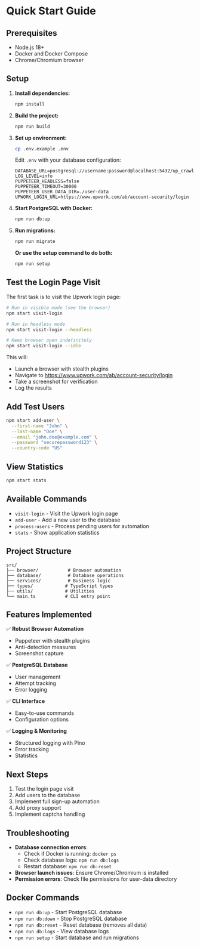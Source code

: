 # Quick Start Guide

## Prerequisites

- Node.js 18+
- Docker and Docker Compose
- Chrome/Chromium browser

## Setup

1. **Install dependencies:**
   ```bash
   npm install
   ```

2. **Build the project:**
   ```bash
   npm run build
   ```

3. **Set up environment:**
   ```bash
   cp .env.example .env
   ```
   
   Edit `.env` with your database configuration:
   ```env
   DATABASE_URL=postgresql://username:password@localhost:5432/up_crawler
   LOG_LEVEL=info
   PUPPETEER_HEADLESS=false
   PUPPETEER_TIMEOUT=30000
   PUPPETEER_USER_DATA_DIR=./user-data
   UPWORK_LOGIN_URL=https://www.upwork.com/ab/account-security/login
   ```

4. **Start PostgreSQL with Docker:**
   ```bash
   npm run db:up
   ```

5. **Run migrations:**
   ```bash
   npm run migrate
   ```

   **Or use the setup command to do both:**
   ```bash
   npm run setup
   ```

## Test the Login Page Visit

The first task is to visit the Upwork login page:

```bash
# Run in visible mode (see the browser)
npm start visit-login

# Run in headless mode
npm start visit-login --headless

# Keep browser open indefinitely
npm start visit-login --idle
```

This will:
- Launch a browser with stealth plugins
- Navigate to https://www.upwork.com/ab/account-security/login
- Take a screenshot for verification
- Log the results

## Add Test Users

```bash
npm start add-user \
  --first-name "John" \
  --last-name "Doe" \
  --email "john.doe@example.com" \
  --password "securepassword123" \
  --country-code "US"
```

## View Statistics

```bash
npm start stats
```

## Available Commands

- `visit-login` - Visit the Upwork login page
- `add-user` - Add a new user to the database
- `process-users` - Process pending users for automation
- `stats` - Show application statistics

## Project Structure

```
src/
├── browser/           # Browser automation
├── database/          # Database operations
├── services/          # Business logic
├── types/            # TypeScript types
├── utils/            # Utilities
└── main.ts           # CLI entry point
```

## Features Implemented

✅ **Robust Browser Automation**
- Puppeteer with stealth plugins
- Anti-detection measures
- Screenshot capture

✅ **PostgreSQL Database**
- User management
- Attempt tracking
- Error logging

✅ **CLI Interface**
- Easy-to-use commands
- Configuration options

✅ **Logging & Monitoring**
- Structured logging with Pino
- Error tracking
- Statistics

## Next Steps

1. Test the login page visit
2. Add users to the database
3. Implement full sign-up automation
4. Add proxy support
5. Implement captcha handling

## Troubleshooting

- **Database connection errors**: 
  - Check if Docker is running: `docker ps`
  - Check database logs: `npm run db:logs`
  - Restart database: `npm run db:reset`
- **Browser launch issues**: Ensure Chrome/Chromium is installed
- **Permission errors**: Check file permissions for user-data directory

## Docker Commands

- `npm run db:up` - Start PostgreSQL database
- `npm run db:down` - Stop PostgreSQL database
- `npm run db:reset` - Reset database (removes all data)
- `npm run db:logs` - View database logs
- `npm run setup` - Start database and run migrations

